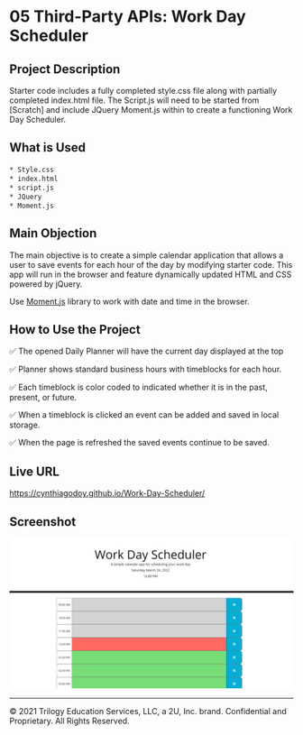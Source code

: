 # 05 Third-Party APIs: Work Day Scheduler

## Project Description

Starter code includes a fully completed style.css file along with partially completed index.html file. The Script.js will need to be started from [Scratch] and include JQuery Moment.js within to create a functioning Work Day Scheduler.

## What is Used
    * Style.css
    * index.html
    * script.js
    * JQuery
    * Moment.js

## Main Objection

The main objective is to create a simple calendar application that allows a user to save events for each hour of the day by modifying starter code. This app will run in the browser and feature dynamically updated HTML and CSS powered by jQuery.

Use [Moment.js](https://momentjs.com/) library to work with date and time in the browser.

## How to Use the Project

✅ The opened Daily Planner will have the current day displayed at the top

✅ Planner shows standard business hours with timeblocks for each hour.

✅ Each timeblock is color coded to indicated whether it is in the past, present, or future.

✅ When a timeblock is clicked an event can be added and saved in local storage.

✅ When the page is refreshed the saved events continue to be saved.

## Live URL
https://cynthiagodoy.github.io/Work-Day-Scheduler/

## Screenshot
![](images/Scheduler.PNG)

- - -
© 2021 Trilogy Education Services, LLC, a 2U, Inc. brand. Confidential and Proprietary. All Rights Reserved.